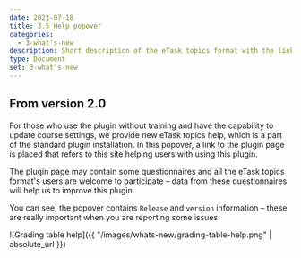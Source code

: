 ```yaml
---
date: 2021-07-18
title: 3.5 Help popover
categories:
  - 3-what's-new
description: Short description of the eTask topics format with the link to the plugin page.
type: Document
set: 3-what's-new
---
```


## From version 2.0

For those who use the plugin without training and have the capability to update course settings, we provide new eTask topics help,
which is a part of the standard plugin installation. In this popover, a link to the plugin page is placed that refers to this site
helping users with using this plugin.

The plugin page may contain some questionnaires and all the eTask topics format's users are welcome to participate – data from
these questionnaires will help us to improve this plugin.

You can see, the popover contains `Release` and `version` information – these are really important when you are reporting some
issues.

![Grading table help]({{ "/images/whats-new/grading-table-help.png" | absolute_url }})
